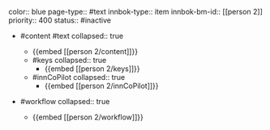 color:: blue
page-type:: #text
innbok-type:: item
innbok-bm-id:: [[person 2]]
priority:: 400
status:: #inactive

- #content #text
  collapsed:: true
	- {{embed [[person 2/content]]}}
  - #keys
    collapsed:: true
	  - {{embed [[person 2/keys]]}}
  - #innCoPilot
    collapsed:: true
	  - {{embed [[person 2/innCoPilot]]}}

- #workflow
  collapsed:: true
	- {{embed [[person 2/workflow]]}}

